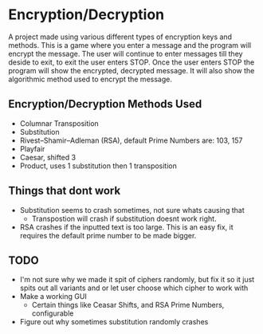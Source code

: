 # Encryption/Decryption
A project made using various different types of encryption keys and methods.
This is a game where you enter a message and the program will encrypt the message. The user will continue to enter messages till they deside to exit, to exit the user enters STOP. Once the user enters STOP the program will show the encrypted, decrypted message. It will also show the algorithmic method used to encrypt the message.

## Encryption/Decryption Methods Used
- Columnar Transposition 
- Substitution 
- Rivest–Shamir–Adleman (RSA), default Prime Numbers are: 103, 157
- Playfair
- Caesar, shifted 3
- Product, uses 1 substitution then 1 transposition 

## Things that dont work
- Substitution seems to crash sometimes, not sure whats causing that
  - Transpostion will crash if substitution doesnt work right.
- RSA crashes if the inputted text is too large. This is an easy fix, it requires the default prime number to be made bigger.


## TODO
- I'm not sure why we made it spit of ciphers randomly, but fix it so it just spits out all variants and or let user choose which cipher to work with
- Make a working GUI
  - Certain things like Ceasar Shifts, and RSA Prime Numbers, configurable
- Figure out why sometimes substitution randomly crashes


